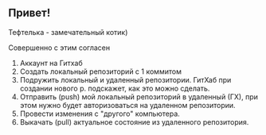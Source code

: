 ## Привет!

Тефтелька - замечательный котик)

Совершенно с этим согласен

1. Аккаунт на Гитхаб
2. Создать локальный репозиторий с 1 коммитом
3. Подружить локальный и удаленный репозитории. ГитХаб при создании нового р. подскажет, как это можно сделать.
4. Отправить (push) мой локальный репозиторий в удаленный (ГХ), при этом нужно будет авторизоваться на удаленном репозитории.
5. Провести изменения с "другого" компьютера.
6. Выкачать (pull) актуальное состояние из удаленного репозитория.
